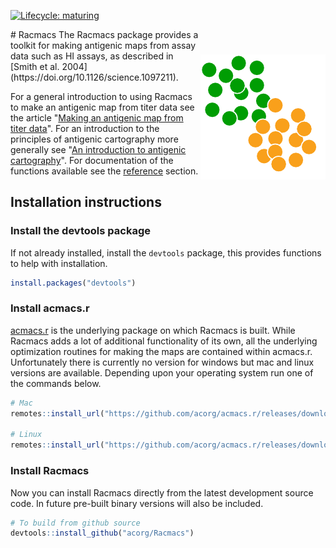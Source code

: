 
<!-- badges: start -->
[![Lifecycle:
maturing](https://img.shields.io/badge/lifecycle-maturing-blue.svg)](https://www.tidyverse.org/lifecycle/#maturing)
<!-- badges: end -->

<img src="man/figures/logo.png" align="right" style="width:200px; margin-top:40px">
# Racmacs
The Racmacs package provides a toolkit for making antigenic maps from assay data such as HI assays, as described in [Smith et al. 2004](https://doi.org/10.1126/science.1097211).

For a general introduction to using Racmacs to make an antigenic map from titer data see the article "[Making an antigenic map from titer data](articles/making-a-map-from-scratch.html)". For an introduction to the principles of antigenic cartography more generally see "[An introduction to antigenic cartography](articles/intro-to-antigenic-cartography.html)". For documentation of the functions available see the [reference](reference/index.html) section.

## Installation instructions
### Install the devtools package
If not already installed, install the `devtools` package, this provides functions to help with installation.
```R
install.packages("devtools")
```

### Install acmacs.r
[acmacs.r](https://github.com/acorg/acmacs.r) is the underlying package on which Racmacs is built. While Racmacs adds a lot of additional functionality of its own, all the underlying optimization routines for making the maps are contained within acmacs.r. Unfortunately there is currently no version for windows but mac and linux versions are available. Depending upon your operating system run one of the commands below.

```R
# Mac
remotes::install_url("https://github.com/acorg/acmacs.r/releases/download/v5.0/acmacs.r_5.0_R_macOS-10.14.tgz", build = FALSE)

# Linux
remotes::install_url("https://github.com/acorg/acmacs.r/releases/download/v5.0.1/acmacs.r_5.1_R_x86_64-pc-linux-gnu.tar.gz", build = FALSE)
```

### Install Racmacs
Now you can install Racmacs directly from the latest development source code. In future pre-built binary versions will 
also be included.

```R
# To build from github source
devtools::install_github("acorg/Racmacs")
```







